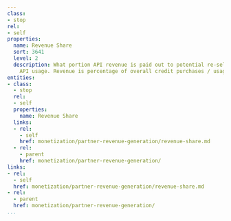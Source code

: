 ```yaml
---
class:
- stop
rel:
- self
properties:
  name: Revenue Share
  sort: 3641
  level: 2
  description: What portion API revenue is paid out to potential re-sellers who drive
    API usage. Revenue is percentage of overall credit purchases / usage.
entities:
- class:
  - stop
  rel:
  - self
  properties:
    name: Revenue Share
  links:
  - rel:
    - self
    href: monetization/partner-revenue-generation/revenue-share.md
  - rel:
    - parent
    href: monetization/partner-revenue-generation/
links:
- rel:
  - self
  href: monetization/partner-revenue-generation/revenue-share.md
- rel:
  - parent
  href: monetization/partner-revenue-generation/
...
```

